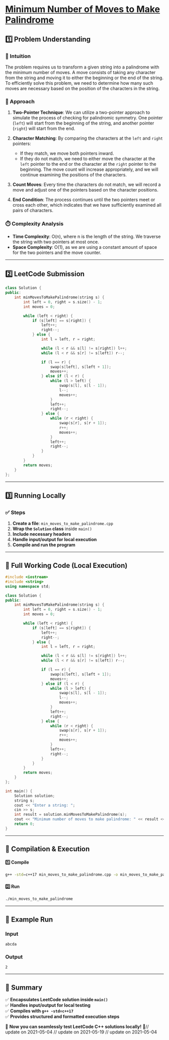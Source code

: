 # **[Minimum Number of Moves to Make Palindrome](https://leetcode.com/problems/minimum-number-of-moves-to-make-palindrome/description/)**  

## **1️⃣ Problem Understanding**  
### **📌 Intuition**  
The problem requires us to transform a given string into a palindrome with the minimum number of moves. A move consists of taking any character from the string and moving it to either the beginning or the end of the string. To efficiently solve this problem, we need to determine how many such moves are necessary based on the position of the characters in the string. 

### **🚀 Approach**  
1. **Two-Pointer Technique**: We can utilize a two-pointer approach to simulate the process of checking for palindromic symmetry. One pointer (`left`) will start from the beginning of the string, and another pointer (`right`) will start from the end.
  
2. **Character Matching**: By comparing the characters at the `left` and `right` pointers:
   - If they match, we move both pointers inward.
   - If they do not match, we need to either move the character at the `left` pointer to the end or the character at the `right` pointer to the beginning. The move count will increase appropriately, and we will continue examining the positions of the characters.

3. **Count Moves**: Every time the characters do not match, we will record a move and adjust one of the pointers based on the character positions.

4. **End Condition**: The process continues until the two pointers meet or cross each other, which indicates that we have sufficiently examined all pairs of characters.

### **⏱️ Complexity Analysis**  
- **Time Complexity**: O(n), where n is the length of the string. We traverse the string with two pointers at most once.
- **Space Complexity**: O(1), as we are using a constant amount of space for the two pointers and the move counter.

---  

## **2️⃣ LeetCode Submission**  
```cpp
class Solution {
public:
    int minMovesToMakePalindrome(string s) {
        int left = 0, right = s.size() - 1;
        int moves = 0;

        while (left < right) {
            if (s[left] == s[right]) {
                left++;
                right--;
            } else {
                int l = left, r = right;

                while (l < r && s[l] != s[right]) l++;
                while (l < r && s[r] != s[left]) r--;

                if (l == r) {
                    swap(s[left], s[left + 1]);
                    moves++;
                } else if (l < r) {
                    while (l > left) {
                        swap(s[l], s[l - 1]);
                        l--;
                        moves++;
                    }
                    left++;
                    right--;
                } else {
                    while (r < right) {
                        swap(s[r], s[r + 1]);
                        r++;
                        moves++;
                    }
                    left++;
                    right--;
                }
            }
        }
        return moves;
    }
};  
```  

---  

## **3️⃣ Running Locally**  
### **✅ Steps**  
1. **Create a file**: `min_moves_to_make_palindrome.cpp`  
2. **Wrap the `Solution` class** inside `main()`  
3. **Include necessary headers**  
4. **Handle input/output for local execution**  
5. **Compile and run the program**  

---  

## **📝 Full Working Code (Local Execution)**  
```cpp
#include <iostream>
#include <string>
using namespace std;

class Solution {
public:
    int minMovesToMakePalindrome(string s) {
        int left = 0, right = s.size() - 1;
        int moves = 0;

        while (left < right) {
            if (s[left] == s[right]) {
                left++;
                right--;
            } else {
                int l = left, r = right;

                while (l < r && s[l] != s[right]) l++;
                while (l < r && s[r] != s[left]) r--;

                if (l == r) {
                    swap(s[left], s[left + 1]);
                    moves++;
                } else if (l < r) {
                    while (l > left) {
                        swap(s[l], s[l - 1]);
                        l--;
                        moves++;
                    }
                    left++;
                    right--;
                } else {
                    while (r < right) {
                        swap(s[r], s[r + 1]);
                        r++;
                        moves++;
                    }
                    left++;
                    right--;
                }
            }
        }
        return moves;
    }
};

int main() {
    Solution solution;
    string s;
    cout << "Enter a string: ";
    cin >> s;
    int result = solution.minMovesToMakePalindrome(s);
    cout << "Minimum number of moves to make palindrome: " << result << endl;
    return 0;
}
```  

---  

## **🔧 Compilation & Execution**  
#### **1️⃣ Compile**  
```bash
g++ -std=c++17 min_moves_to_make_palindrome.cpp -o min_moves_to_make_palindrome
```  

#### **2️⃣ Run**  
```bash
./min_moves_to_make_palindrome
```  

---  

## **🎯 Example Run**  
### **Input**  
```
abcda
```  
### **Output**  
```
2
```  

---  

## **📌 Summary**  
✅ **Encapsulates LeetCode solution inside `main()`**  
✅ **Handles input/output for local testing**  
✅ **Compiles with `g++ -std=c++17`**  
✅ **Provides structured and formatted execution steps**  

🚀 **Now you can seamlessly test LeetCode C++ solutions locally!** 🚀// update on 2021-05-04
// update on 2021-05-19
// update on 2021-05-04
